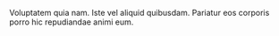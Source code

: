 Voluptatem quia nam. Iste vel aliquid quibusdam. Pariatur eos corporis porro hic repudiandae animi eum.